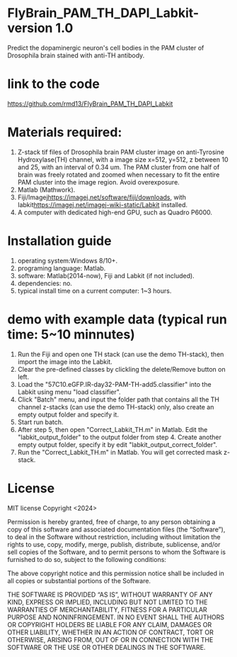 # FlyBrain_PAM_TH_DAPI_Labkit-version 1.0
Predict the dopaminergic neuron's cell bodies in the PAM cluster of Drosophila brain stained with anti-TH antibody.

# link to the code
https://github.com/rmd13/FlyBrain_PAM_TH_DAPI_Labkit

# Materials required:
1. Z-stack tif files of Drosophila brain PAM cluster image on anti-Tyrosine Hydroxylase(TH) channel, with a image size x=512, y=512, z between 10 and 25, with an interval of 0.34 um. The PAM cluster from one half of brain was freely rotated and zoomed when necessary to fit the entire PAM cluster into the image region. Avoid overexposure.
2. Matlab (Mathwork).
3. Fiji/Imagej<https://imagej.net/software/fiji/downloads>, with labkit<https://imagej.net/imagej-wiki-static/Labkit> installed.
4. A computer with dedicated high-end GPU, such as Quadro P6000.

# Installation guide
1. operating system:Windows 8/10+.
2. programing language: Matlab.
3. software: Matlab(2014-now), Fiji and Labkit (if not included).
4. dependencies: no.
5. typical install time on a current computer: 1~3 hours.

# demo with example data (typical run time: 5~10 minnutes)
1. Run the Fiji and open one TH stack (can use the demo TH-stack), then import the image into the Labkit.
2. Clear the pre-defined classes by clickling the delete/Remove button on left.
3. Load the "57C10.eGFP.IR-day32-PAM-TH-add5.classifier" into the Labkit using menu "load classifier".
4. Click "Batch" menu, and input the folder path that contains all the TH channel z-stacks (can use the demo TH-stack) only, also create an empty output folder and specify it.
5. Start run batch.
6. After step 5, then open "Correct_Labkit_TH.m" in Matlab.
   Edit the "labkit_output_folder" to the output folder from step 4.
   Create another empty output folder, specify it by edit "labkit_output_correct_folder".
7. Run the "Correct_Labkit_TH.m" in Matlab. You will get corrected mask z-stack.

# License
MIT license
Copyright <2024> 

Permission is hereby granted, free of charge, to any person obtaining a copy of this software and associated documentation files (the “Software”), to deal in the Software without restriction, including without limitation the rights to use, copy, modify, merge, publish, distribute, sublicense, and/or sell copies of the Software, and to permit persons to whom the Software is furnished to do so, subject to the following conditions:

The above copyright notice and this permission notice shall be included in all copies or substantial portions of the Software.

THE SOFTWARE IS PROVIDED “AS IS”, WITHOUT WARRANTY OF ANY KIND, EXPRESS OR IMPLIED, INCLUDING BUT NOT LIMITED TO THE WARRANTIES OF MERCHANTABILITY, FITNESS FOR A PARTICULAR PURPOSE AND NONINFRINGEMENT. IN NO EVENT SHALL THE AUTHORS OR COPYRIGHT HOLDERS BE LIABLE FOR ANY CLAIM, DAMAGES OR OTHER LIABILITY, WHETHER IN AN ACTION OF CONTRACT, TORT OR OTHERWISE, ARISING FROM, OUT OF OR IN CONNECTION WITH THE SOFTWARE OR THE USE OR OTHER DEALINGS IN THE SOFTWARE.
